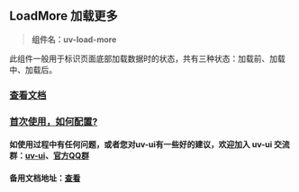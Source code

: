 ## LoadMore 加载更多

> **组件名：uv-load-more**

此组件一般用于标识页面底部加载数据时的状态，共有三种状态：加载前、加载中、加载后。

### [查看文档](https://www.uvui.cn/components/loadMore.html)

### <a href="https://www.uvui.cn/components/quickstart.html" target="_blank">首次使用，如何配置?</a>

#### 如使用过程中有任何问题，或者您对uv-ui有一些好的建议，欢迎加入 uv-ui 交流群：<a href="https://ext.dcloud.net.cn/plugin?id=12287" target="_blank">uv-ui</a>、<a href="https://www.uvui.cn/components/addQQGroup.html" target="_blank">官方QQ群</a>

#### 备用文档地址：[查看](https://uvui.ppiyy.cn/components/loadMore.html)